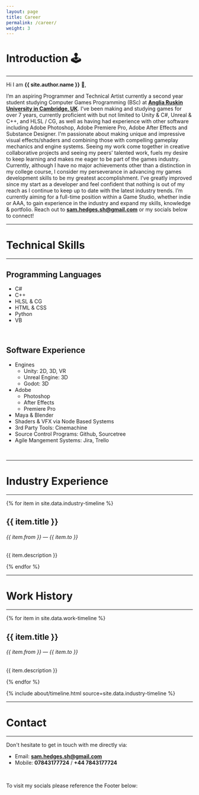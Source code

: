 ```yaml
---
layout: page
title: Career
permalink: /career/
weight: 3
---
```


# **Introduction 🕹️**

---

Hi I am **{{ site.author.name }}** :wave:,<br>

I’m an aspiring Programmer and Technical Artist currently a second year student studying Computer Games Programming (BSc) at **[Anglia Ruskin University in Cambridge, UK](https://goo.gl/maps/3tmaKfV1jfGMTere9)**. I’ve been making and studying games for over 7 years, currently proficient with but not limited to Unity & C#, Unreal & C++, and HLSL / CG, as well as having had experience with other software including Adobe Photoshop, Adobe Premiere Pro, Adobe After Effects and Substance Designer. I'm passionate about making unique and impressive visual effects/shaders and combining those with compelling gameplay mechanics and engine systems. Seeing my work come together in creative collaborative projects and seeing my peers’ talented work, fuels my desire to keep learning and makes me eager to be part of the games industry. Currently, although I have no major achievements other than a distinction in my college course, I consider my perseverance in advancing my games development skills to be my greatest accomplishment. I’ve greatly improved since my start as a developer and feel confident that nothing is out of my reach as I continue to keep up to date with the latest industry trends. I’m currently aiming for a full-time position within a Game Studio, whether indie or AAA, to gain experience in the industry and expand my skills, knowledge & portfolio. Reach out to **[sam.hedges.sh@gmail.com](mailto:sam.hedges.sh@gmail.com)** or my socials below to connect!

---

# **Technical Skills**

---

## Programming Languages
- C#
- C++
- HLSL & CG
- HTML & CSS
- Python
- VB

<p>&nbsp;</p>

## Software Experience
- Engines
    - Unity: 2D, 3D, VR
    - Unreal Engine: 3D
    - Godot: 3D
- Adobe
    - Photoshop
    - After Effects
    - Premiere Pro
- Maya & Blender
- Shaders & VFX via Node Based Systems
- 3rd Party Tools: Cinemachine
- Source Control Programs: Github, Sourcetree
- Agile Mangement Systems: Jira, Trello

<p>&nbsp;</p>

---

# **Industry Experience**

---

<div class="col mt-4">
  <div class="timeline-body bg-themed">
  <!-- TO CHANGE THE TIMELINE EDIT site.data.ENTER_YML_FILE_HERE -->
    {% for item in site.data.industry-timeline %} 
      <div class="timeline-item">
        <div class="content">
          <h2>{{ item.title }}</h2>
          <h6 class="date">{{ item.from }} — {{ item.to }}</h6>
          <p>{{ item.description }}</p>
        </div>
      </div>
    {% endfor %}
  </div>
</div>

---

# **Work History**

---

<div class="col mt-4">
  <div class="timeline-body bg-themed">
  <!-- TO CHANGE THE TIMELINE EDIT site.data.ENTER_YML_FILE_HERE -->
    {% for item in site.data.work-timeline %} 
      <div class="timeline-item">
        <div class="content">
          <h2>{{ item.title }}</h2>
          <h6 class="date">{{ item.from }} — {{ item.to }}</h6>
          <p>{{ item.description }}</p>
        </div>
      </div>
    {% endfor %}
  </div>
</div>

{% include about/timeline.html source=site.data.industry-timeline %}

--- 

# **Contact**

---

Don't hesitate to get in touch with me directly via:

- Email: **[sam.hedges.sh@gmail.com](mailto:sam.hedges.sh@gmail.com)**
- Mobile: **07843177724** / **+44 7843177724**

<p>&nbsp;</p>

To visit my socials please reference the Footer below:
